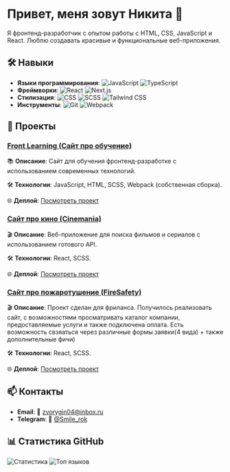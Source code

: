 # Привет, меня зовут Никита 👋

Я фронтенд-разработчик с опытом работы с HTML, CSS, JavaScript и React. Люблю создавать красивые и функциональные веб-приложения.

## 🛠️ Навыки
- **Языки программирования**: ![JavaScript](https://img.shields.io/badge/JavaScript-F7DF1E?style=for-the-badge&logo=javascript&logoColor=black) ![TypeScript](https://img.shields.io/badge/TypeScript-3178C6?style=for-the-badge&logo=typescript&logoColor=white)
- **Фреймворки**: ![React](https://img.shields.io/badge/React-61DAFB?style=for-the-badge&logo=react&logoColor=black) ![Next.js](https://img.shields.io/badge/Next.js-000000?style=for-the-badge&logo=next.js&logoColor=white)
- **Стилизация**: ![CSS](https://img.shields.io/badge/CSS-1572B6?style=for-the-badge&logo=css3&logoColor=white) ![SCSS](https://img.shields.io/badge/SCSS-CC6699?style=for-the-badge&logo=sass&logoColor=white) ![Tailwind CSS](https://img.shields.io/badge/Tailwind_CSS-38B2AC?style=for-the-badge&logo=tailwind-css&logoColor=white)
- **Инструменты**: ![Git](https://img.shields.io/badge/Git-F05032?style=for-the-badge&logo=git&logoColor=white) ![Webpack](https://img.shields.io/badge/Webpack-8DD6F9?style=for-the-badge&logo=webpack&logoColor=black)

## 🚀 Проекты

### [Front Learning (Сайт про обучение)](https://github.com/GhostServant/Front_Learning)
📚 **Описание**: Сайт для обучения фронтенд-разработке с использованием современных технологий.

🛠️ **Технологии**: JavaScript, HTML, SCSS, Webpack (собственная сборка).

🌐 **Деплой**: [Посмотреть проект](https://ghostservant.github.io/Front_Learning/)

### [Сайт про кино (Cinemania)](https://github.com/GhostServant/cinemania-frontend)
🎬 **Описание**: Веб-приложение для поиска фильмов и сериалов с использованием готового API.

🛠️ **Технологии**: React, SCSS.

🌐 **Деплой**: [Посмотреть проект](https://ghostservant.github.io/cinemania-frontend/)
### [Сайт про пожаротушение (FireSafety)](https://github.com/GhostServant/firesafety/)
🎬 **Описание**: Проект сделан для фриланса. Получилось реализовать сайт, с возможностями просматривать каталог компании, предоставляемые услуги и также подключена оплата. Есть возможность свзяаться через различные формы заявки(4 вида) + также дополнительные фичи) 

🛠️ **Технологии**: React, SCSS.

🌐 **Деплой**: [Посмотреть проект]()

## 📫 Контакты
- **Email**: 📧 [zvorygin04@inbox.ru](mailto:zvorygin04@inbox.ru)
- **Telegram**: 💬 [@Smile_rok](https://t.me/Smile_rok)

## 📊 Статистика GitHub
![Статистика](https://github-readme-stats.vercel.app/api?username=GhostServant&show_icons=true&theme=dark)
![Топ языков](https://github-readme-stats.vercel.app/api/top-langs/?username=GhostServant&layout=compact&theme=dark)
